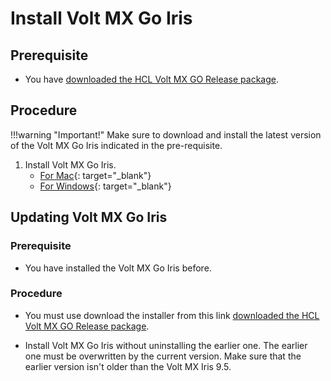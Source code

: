 # Install Volt MX Go Iris

## Prerequisite

- You have [downloaded the HCL Volt MX GO Release package](portaldownload.md). 

## Procedure

!!!warning "Important!"
    Make sure to download and install the latest version of the Volt MX Go Iris indicated in the pre-requisite.

1.  Install Volt MX Go Iris.
    - [For Mac](https://opensource.hcltechsw.com/volt-mx-docs/95/docs/documentation/Iris/iris_starter_install_mac/Content/Installing%20VoltMX%20Iris.html#installing){: target="_blank"}
    - [For Windows](https://opensource.hcltechsw.com/volt-mx-docs/95/docs/documentation/Iris/iris_starter_install_win/Content/Installing%20VoltMX%20Iris.html#installing){: target="_blank"}

## Updating Volt MX Go Iris

### Prerequisite

- You have installed the Volt MX Go Iris before.

### Procedure
    
- You must use download the installer from this link [downloaded the HCL Volt MX GO Release package](portaldownload.md). 

- Install Volt MX Go Iris without uninstalling the earlier one. The earlier one must be overwritten by the current version. Make sure that the earlier version isn't older than the Volt MX Iris 9.5.

   